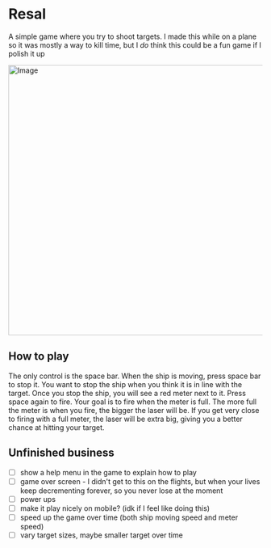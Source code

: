 # Resal

A simple game where you try to shoot targets. I made this while on a plane so it was mostly a way to kill time, 
but I *do* think this could be a fun game if I polish it up

<img width="1214" height="535" alt="Image" src="https://github.com/user-attachments/assets/e4cec4aa-e33e-4358-babb-1ac5d6400126" />

## How to play

The only control is the space bar. When the ship is moving, press space bar to stop it. You want 
to stop the ship when you think it is in line with the target. Once you stop the ship, you will see a 
red meter next to it. Press space again to fire. Your goal is to fire when the meter is full. The 
more full the meter is when you fire, the bigger the laser will be. If you get very close to firing 
with a full meter, the laser will be extra big, giving you a better chance at hitting your target.

## Unfinished business

- [ ] show a help menu in the game to explain how to play
- [ ] game over screen - I didn't get to this on the flights, but when your lives keep decrementing forever, so you never lose at the moment
- [ ] power ups
- [ ] make it play nicely on mobile? (idk if I feel like doing this)
- [ ] speed up the game over time (both ship moving speed and meter speed)
- [ ] vary target sizes, maybe smaller target over time
